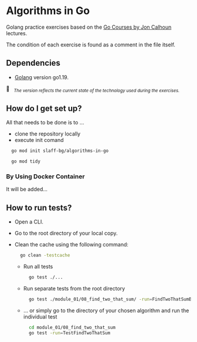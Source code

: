 # Algorithms in Go #

Golang practice exercises based on the [Go Courses by Jon Calhoun](https://courses.calhoun.io/courses) lectures.

The condition of each exercise is found as a comment in the file itself.



## Dependencies ##

- [Golang](https://go.dev/dl/) version go1.19.

&#x1F4CC; &nbsp; *<sub>The version reflects the current state of the technology used during the exercises.</sub>*



## How do I get set up? ##

All that needs to be done is to ...
* clone the repository locally
* execute init comand
```sh
  go mod init slaff-bg/algorithms-in-go

  go mod tidy
```


### By Using Docker Container ###

It will be added...


## How to run tests? ##

* Open a CLI.
* Go to the root directory of your local copy.
* Clean the cache using the following command:
  
  ```sh
    go clean -testcache
  ```
  
  * Run all tests

    ```sh
      go test ./...
    ```
  
  * Run separate tests from the root directory

    ```sh
      go test ./module_01/08_find_two_that_sum/ -run=FindTwoThatSumByCriteriaXt
    ```

  * ... or simply go to the directory of your chosen algorithm and run the individual test

    ```sh
      cd module_01/08_find_two_that_sum
      go test -run=TestFindTwoThatSum
    ```




